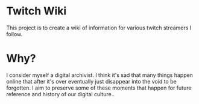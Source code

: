 # Twitch Wiki
This project is to create a wiki of information for various twitch streamers I follow.

# Why?
I consider myself a digital archivist. I think it's sad that many things happen online that after it's over eventually just disappear into the void to be forgotten. I aim to preserve some of these moments that happen for future reference and history of our digital culture..
